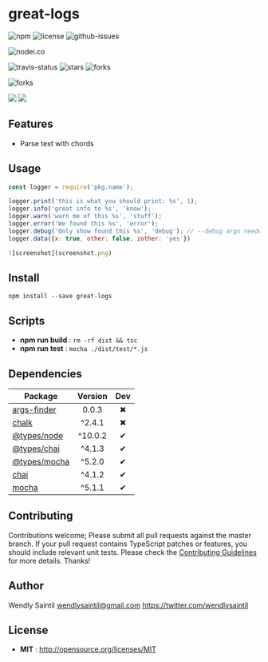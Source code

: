 # great-logs

![npm](https://img.shields.io/npm/v/great-logs.svg) ![license](https://img.shields.io/npm/l/great-logs.svg) ![github-issues](https://img.shields.io/github/issues/wspecs/great-logs.svg)



![nodei.co](https://nodei.co/npm/great-logs.png?downloads=true&downloadRank=true&stars=true)

![travis-status](https://img.shields.io/travis/wspecs/great-logs.svg)
![stars](https://img.shields.io/github/stars/wspecs/great-logs.svg)
![forks](https://img.shields.io/github/forks/wspecs/great-logs.svg)

![forks](https://img.shields.io/github/forks/wspecs/great-logs.svg)

![](https://david-dm.org/wspecs/great-logs/status.svg)
![](https://david-dm.org/wspecs/great-logs/dev-status.svg)

## Features

- Parse text with chords

## Usage

```js
const logger = require('pkg.name');

logger.print('this is what you should print: %s', 1);
logger.info('great info to %s', 'know');
logger.warn('warn me of this %s', 'stuff');
logger.error('We found this %s', 'error');
logger.debug('Only show found this %s', 'debug'); // --debug args needed
logger.data({x: true, other: false, zother: 'yes'})

![screenshot](screenshot.png)
```

## Install

`npm install --save great-logs`


## Scripts

 - **npm run build** : `rm -rf dist && tsc`
 - **npm run test** : `mocha ./dist/test/*.js`

## Dependencies

Package | Version | Dev
--- |:---:|:---:
[args-finder](https://www.npmjs.com/package/args-finder) | 0.0.3 | ✖
[chalk](https://www.npmjs.com/package/chalk) | ^2.4.1 | ✖
[@types/node](https://www.npmjs.com/package/@types/node) | ^10.0.2 | ✔
[@types/chai](https://www.npmjs.com/package/@types/chai) | ^4.1.3 | ✔
[@types/mocha](https://www.npmjs.com/package/@types/mocha) | ^5.2.0 | ✔
[chai](https://www.npmjs.com/package/chai) | ^4.1.2 | ✔
[mocha](https://www.npmjs.com/package/mocha) | ^5.1.1 | ✔


## Contributing

Contributions welcome; Please submit all pull requests against the master branch. If your pull request contains TypeScript patches or features, you should include relevant unit tests. Please check the [Contributing Guidelines](contributng.md) for more details. Thanks!

## Author

Wendly Saintil <wendlysaintil@gmail.com> https://twitter.com/wendlysaintil

## License

 - **MIT** : http://opensource.org/licenses/MIT